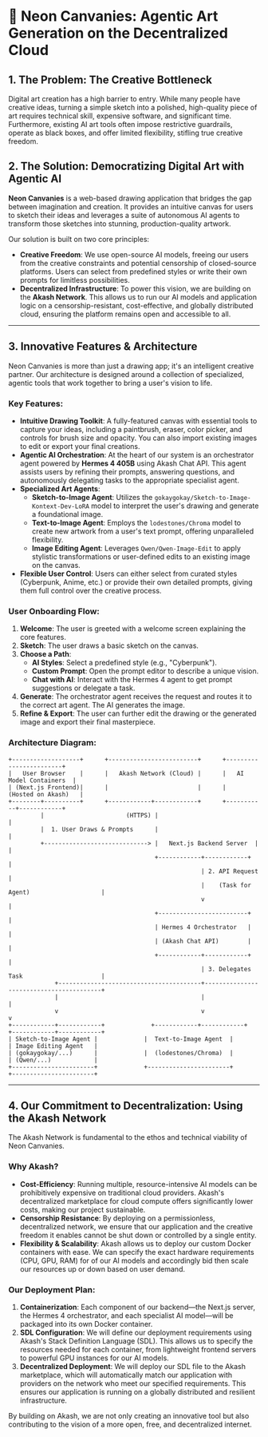 # 🎨 Neon Canvanies: Agentic Art Generation on the Decentralized Cloud


## 1. The Problem: The Creative Bottleneck

Digital art creation has a high barrier to entry. While many people have creative ideas, turning a simple sketch into a polished, high-quality piece of art requires technical skill, expensive software, and significant time. Furthermore, existing AI art tools often impose restrictive guardrails, operate as black boxes, and offer limited flexibility, stifling true creative freedom.

## 2. The Solution: Democratizing Digital Art with Agentic AI

**Neon Canvanies** is a web-based drawing application that bridges the gap between imagination and creation. It provides an intuitive canvas for users to sketch their ideas and leverages a suite of autonomous AI agents to transform those sketches into stunning, production-quality artwork.

Our solution is built on two core principles:
*   **Creative Freedom**: We use open-source AI models, freeing our users from the creative constraints and potential censorship of closed-source platforms. Users can select from predefined styles or write their own prompts for limitless possibilities.
*   **Decentralized Infrastructure**: To power this vision, we are building on the **Akash Network**. This allows us to run our AI models and application logic on a censorship-resistant, cost-effective, and globally distributed cloud, ensuring the platform remains open and accessible to all.

---

## 3. Innovative Features & Architecture

Neon Canvanies is more than just a drawing app; it's an intelligent creative partner. Our architecture is designed around a collection of specialized, agentic tools that work together to bring a user's vision to life.

### Key Features:

*   **Intuitive Drawing Toolkit**: A fully-featured canvas with essential tools to capture your ideas, including a paintbrush, eraser, color picker, and controls for brush size and opacity. You can also import existing images to edit or export your final creations.
*   **Agentic AI Orchestration**: At the heart of our system is an orchestrator agent powered by **Hermes 4 405B** using Akash Chat API. This agent assists users by refining their prompts, answering questions, and autonomously delegating tasks to the appropriate specialist agent.
*   **Specialized Art Agents**:
    *   **Sketch-to-Image Agent**: Utilizes the `gokaygokay/Sketch-to-Image-Kontext-Dev-LoRA` model to interpret the user's drawing and generate a foundational image.
    *   **Text-to-Image Agent**: Employs the `lodestones/Chroma` model to create new artwork from a user's text prompt, offering unparalleled flexibility.
    *   **Image Editing Agent**: Leverages `Qwen/Qwen-Image-Edit` to apply stylistic transformations or user-defined edits to an existing image on the canvas.
*   **Flexible User Control**: Users can either select from curated styles (Cyberpunk, Anime, etc.) or provide their own detailed prompts, giving them full control over the creative process.

### User Onboarding Flow:

1.  **Welcome**: The user is greeted with a welcome screen explaining the core features.
2.  **Sketch**: The user draws a basic sketch on the canvas.
3.  **Choose a Path**:
    *   **AI Styles**: Select a predefined style (e.g., "Cyberpunk").
    *   **Custom Prompt**: Open the prompt editor to describe a unique vision.
    *   **Chat with AI**: Interact with the Hermes 4 agent to get prompt suggestions or delegate a task.
4.  **Generate**: The orchestrator agent receives the request and routes it to the correct art agent. The AI generates the image.
5.  **Refine & Export**: The user can further edit the drawing or the generated image and export their final masterpiece.

### Architecture Diagram:

```
+-------------------+      +-------------------------+      +------------------------+
|   User Browser    |      |   Akash Network (Cloud) |      |   AI Model Containers  |
| (Next.js Frontend)|      |                         |      |    (Hosted on Akash)   |
+--------+----------+      +------------+------------+      +-----------+------------+
         |                       (HTTPS) |                             |
         |  1. User Draws & Prompts      |                             |
         +-----------------------------> |   Next.js Backend Server  |                             |
                                         +------------+------------+                             |
                                                      | 2. API Request                         |
                                                      |    (Task for Agent)                    |
                                                      v                                        |
                                         +-------------------------+                             |
                                         | Hermes 4 Orchestrator   |                             |
                                         | (Akash Chat API)        |                             |
                                         +------------+------------+                             |
                                                      | 3. Delegates Task                      |
             +----------------------------------------+-----------------------------------------+
             |                                        |                                         |
             v                                        v                                         v
+------------+------------+             +------------+------------+             +------------+------------+
| Sketch-to-Image Agent |             |  Text-to-Image Agent  |             | Image Editing Agent   |
| (gokaygokay/...)      |             |  (lodestones/Chroma)  |             | (Qwen/...)            |
+-----------------------+             +-----------------------+             +-----------------------+
```

---

## 4. Our Commitment to Decentralization: Using the Akash Network

The Akash Network is fundamental to the ethos and technical viability of Neon Canvanies.

### Why Akash?
*   **Cost-Efficiency**: Running multiple, resource-intensive AI models can be prohibitively expensive on traditional cloud providers. Akash's decentralized marketplace for cloud compute offers significantly lower costs, making our project sustainable.
*   **Censorship Resistance**: By deploying on a permissionless, decentralized network, we ensure that our application and the creative freedom it enables cannot be shut down or controlled by a single entity.
*   **Flexibility & Scalability**: Akash allows us to deploy our custom Docker containers with ease. We can specify the exact hardware requirements (CPU, GPU, RAM) for  of our AI models and accordingly bid then scale our resources up or down based on user demand.

### Our Deployment Plan:

1.  **Containerization**: Each component of our backend—the Next.js server, the Hermes 4 orchestrator, and each specialist AI model—will be packaged into its own Docker container.
2.  **SDL Configuration**: We will define our deployment requirements using Akash's Stack Definition Language (SDL). This allows us to specify the resources needed for each container, from lightweight frontend servers to powerful GPU instances for our AI models.
3.  **Decentralized Deployment**: We will deploy our SDL file to the Akash marketplace, which will automatically match our application with providers on the network who meet our specified requirements. This ensures our application is running on a globally distributed and resilient infrastructure.

By building on Akash, we are not only creating an innovative tool but also contributing to the vision of a more open, free, and decentralized internet.
